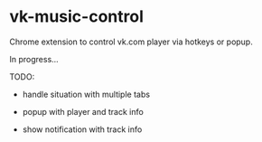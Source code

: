 # vk-music-control
Chrome extension to control vk.com player via hotkeys or popup.

In progress...


TODO:

* handle situation with multiple tabs

* popup with player and track info

* show notification with track info

